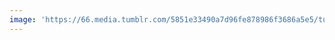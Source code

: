 ```yaml
---
image: 'https://66.media.tumblr.com/5851e33490a7d96fe878986f3686a5e5/tumblr_obopv7LXWn1tbdx3so1_r2_1280.jpg'
---
```

